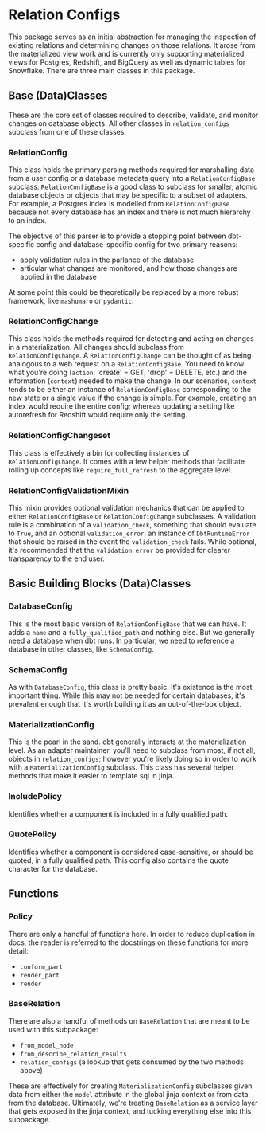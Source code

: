 # Relation Configs
This package serves as an initial abstraction for managing the inspection of existing relations and determining
changes on those relations. It arose from the materialized view work and is currently only supporting 
materialized views for Postgres, Redshift, and BigQuery as well as dynamic tables for Snowflake. There are three main
classes in this package.

## Base (Data)Classes
These are the core set of classes required to describe, validate, and monitor changes on database objects. All
other classes in `relation_configs` subclass from one of these classes.

### RelationConfig
This class holds the primary parsing methods required for marshalling data from a user config or a database metadata
query into a `RelationConfigBase` subclass. `RelationConfigBase` is a good class to subclass for smaller, atomic
database objects or objects that may be specific to a subset of adapters. For example, a Postgres index is modelled
from `RelationConfigBase` because not every database has an index and there is not much hierarchy to an index.

The objective of this parser is to provide a stopping point between dbt-specific config and database-specific config
for two primary reasons:

- apply validation rules in the parlance of the database
- articular what changes are monitored, and how those changes are applied in the database

At some point this could be theoretically be replaced by a more robust framework, like `mashumaro` or `pydantic`.

### RelationConfigChange
This class holds the methods required for detecting and acting on changes in a materialization. All changes
should subclass from `RelationConfigChange`. A `RelationConfigChange` can be thought of as being analogous
to a web request on a `RelationConfigBase`. You need to know what you're doing
(`action`: 'create' = GET, 'drop' = DELETE, etc.) and the information (`context`) needed to make the change.
In our scenarios, `context` tends to be either an instance of `RelationConfigBase` corresponding to the new state
or a single value if the change is simple. For example, creating an index would require the entire config;
whereas updating a setting like autorefresh for Redshift would require only the setting.

### RelationConfigChangeset
This class is effectively a bin for collecting instances of `RelationConfigChange`. It comes with a few helper
methods that facilitate rolling up concepts like `require_full_refresh` to the aggregate level.

### RelationConfigValidationMixin
This mixin provides optional validation mechanics that can be applied to either `RelationConfigBase` or
`RelationConfigChange` subclasses. A validation rule is a combination of a `validation_check`, something
that should evaluate to `True`, and an optional `validation_error`, an instance of `DbtRuntimeError`
that should be raised in the event the `validation_check` fails. While optional, it's recommended that
the `validation_error` be provided for clearer transparency to the end user.

## Basic Building Blocks (Data)Classes

### DatabaseConfig
This is the most basic version of `RelationConfigBase` that we can have. It adds a `name` and a `fully_qualified_path`
and nothing else. But we generally need a database when dbt runs. In particular, we need to reference a database
in other classes, like `SchemaConfig`.

### SchemaConfig
As with `DatabaseConfig`, this class is pretty basic. It's existence is the most important thing. While this
may not be needed for certain databases, it's prevalent enough that it's worth building it as an out-of-the-box
object.

### MaterializationConfig
This is the pearl in the sand. dbt generally interacts at the materialization level. As an adapter maintainer, you'll
need to subclass from most, if not all, objects in `relation_configs`; however you're likely doing so in order
to work with a `MaterializationConfig` subclass. This class has several helper methods that make it easier
to template sql in jinja.

### IncludePolicy
Identifies whether a component is included in a fully qualified path.

### QuotePolicy
Identifies whether a component is considered case-sensitive, or should be quoted, in a fully qualified path. This
config also contains the quote character for the database.

## Functions

### Policy
There are only a handful of functions here. In order to reduce duplication in docs, the reader is referred to the
docstrings on these functions for more detail:

- `conform_part`
- `render_part`
- `render`

### BaseRelation
There are also a handful of methods on `BaseRelation` that are meant to be used with this subpackage:

- `from_model_node`
- `from_describe_relation_results`
- `relation_configs` (a lookup that gets consumed by the two methods above)

These are effectively for creating `MaterializationConfig` subclasses given data from either the `model`
attribute in the global jinja context or from data from the database. Ultimately, we're treating
`BaseRelation` as a service layer that gets exposed in the jinja context, and tucking everything else into this
subpackage.
